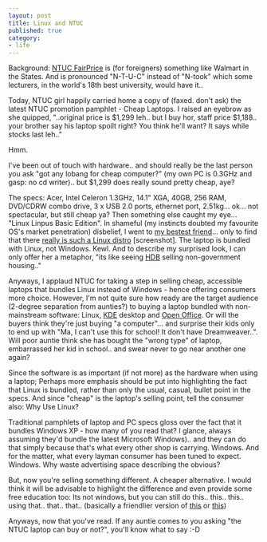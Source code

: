 ```yaml
---
layout: post
title: Linux and NTUC
published: true
category:
- life
---
```

Background: [NTUC FairPrice](http://www.fairprice.com.sg/) is (for foreigners) something like Walmart in the States. And is pronounced "N-T-U-C" instead of "N-took" which some lecturers, in the world's 18th best university, would have it..  
   
 Today, NTUC girl happily carried home a copy of (faxed. don't ask) the latest NTUC promotion pamphlet - Cheap Laptops. I raised an eyebrow as she quipped, "..original price is $1,299 leh.. but I buy hor, staff price $1,188.. your brother say his laptop spoilt right? You think he'll want? It says while stocks last leh.."  
   
 Hmm.   
   
 I've been out of touch with hardware.. and should really be the last person you ask "got any lobang for cheap computer?" (my own PC is 0.3GHz and gasp: no cd writer).. but $1,299 does really sound pretty cheap, aye?  
   
The specs: Acer, Intel Celeron 1.3GHz, 14.1" XGA, 40GB, 256 RAM, DVD/CDRW combo drive, 3 x USB 2.0 ports, ethernet port, 2.51kg... ok... not spectacular, but still cheap ya? Then something else caught my eye... "Linux Linpus Basic Edition". In shameful (my instincts doubted my favourite OS's market penetration) disbelief, I went to [my bestest friend](http://www.google.com/)... only to find that there [really is such a Linux distro](http://www.linpus.com/Products/Desktop/Linpus_92/screen_shots.htm) [screenshot]. The laptop is bundled with Linux, not Windows. Kewl. And to describe my surprised look, I can only offer her a metaphor, "its like seeing [HDB](http://www.hdb.gov.sg/) selling non-government housing.."  
   
 Anyways, I applaud NTUC for taking a step in selling cheap, accessible laptops that bundles Linux instead of Windows - hence offering consumers more choice. However, I'm not quite sure how ready are the target audience (2-degree separation from aunties?) to buying a laptop bundled with non-mainstream software: Linux, [KDE](http://www.kde.org/) desktop and [Open Office](http://www.openoffice.org/). Or will the buyers think they're just buying "a computer"... and surprise their kids only to end up with "Ma, I can't use this for school! It don't have Dreamweaver..". Will poor auntie think she has bought the "wrong type" of laptop, embarrassed her kid in school.. and swear never to go near another one again?  
   
 Since the software is as important (if not more) as the hardware when using a laptop; Perhaps more emphasis should be put into highlighting the fact that Linux is bundled, rather than only the usual, casual, bullet point in the specs. And since "cheap" is the laptop's selling point, tell the consumer also: Why Use Linux?  
   
 Traditional pamphlets of laptop and PC specs gloss over the fact that it bundles Windows XP - how many of you read that? I glance, always assuming they'd bundle the latest Microsoft Windows).. and they can do that simply because that's what every other shop is carrying. Windows. And for the matter, what every layman consumer has been tuned to expect. Windows. Why waste advertising space describing the obvious?   
  
But, now you're selling something different. A cheaper alternative. I would think it will be advisable to highlight the difference and even provide some free education too: Its not windows, but you can still do this.. this.. this.. using that.. that.. that.. (basically a friendlier version of [this](http://www.usewisdom.com/computer/windows/oss.html) or [this](http://developers.evrsoft.com/article/web-development/computers-internet/linux-for-home-users.shtml))  
  
Anyways, now that you've read. If any auntie comes to you asking "the NTUC laptop can buy or not?", you'll know what to say :-D

